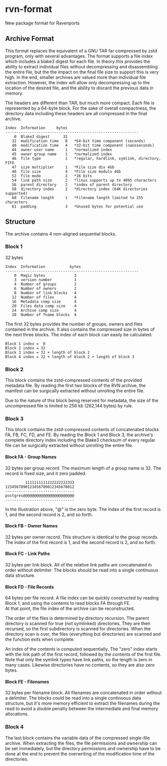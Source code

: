 # rvn-format
New package format for Ravenports

## Archive Format

This format replaces the equivalent of a GNU TAR far compressed by zstd program,
only with several advantages.  The format supports a file index which includes a
blake3 digest for each file.  In theory this provides the ability to extract
individual files without decompressing and disassembling the entire file, but the
the impact on the final file size to support this is very high.  In the end,
smaller archives are valued more than individual file extraction.  However, the
index will allow only decompressing up to the location of the desired file, and
the ability to discard the previous data in memory.

The headers are different than TAR, but much more compact.
Each file is represented by a 64-byte block.
For the sake of overall compactness, the directory data including these headers
are all compressed in the final archive.

```
Index  Information     bytes
------------------------------------------------------------
    0  Blake3 digest      32
   32  modification time   8   *64-bit time component (seconds)
   40  modification time   4   *32-bit time component (nanoseconds)
   44  owner user name     1   *normalized index
   45  owner group name    1   *normalized index
   46  file type           1   *regular, hardlink, symlink, directory, FIFO
   47  size multiplier     1   *File size div 4Gb
   48  file size           4   *File size modulo 4Gb
   52  file mode           2   *16 bits
   54  link path size      2   *linux supports up to 4095 characters
   56  parent directory    2   *index of parent directory
   58  directory index     2   *directory index (64K directories supported)
   60  filename length     1   *Filename length limited to 255 characters
   61  padding             3   *Unused bytes for potential use
```

## Structure

The archive contains 4 non-aligned sequential blocks.

### Block 1

32 bytes
```
Index  Information           bytes
------------------------------------------------------------
    0  Magic bytes             3
    3  version number          1
    4  Number of groups        2
    6  Number of owners        2
    8  Number of link blocks   4
   12  Number of files         4
   16  Metadata comp size      4
   20  Files data comp size    4
   24  Archive comp size       4
   28  Number of fname blocks  4
```
The first 32 bytes provides the number of groups, owners and files contained in the archive.
It also contains the compressed size in bytes of the next three blocks.  The index of
each block can easily be calculated:

    Block 1 index =  0
    Block 2 index = 32
    Block 3 index = 32 + length of block 2
    Block 4 index = 32 + length of block 2 + length of block 3


### Block 2

This block contains the zstd-compressed contents of the provided metadata file.
By reading the first two blocks of the RVN archive, the manifest can be surgically
extracted without unrolling the entire file.

Due to the nature of this block being reserved for metadata, the size of the
uncompressed file is limited to 256 kb (262,144 bytes) by rule.

### Block 3

This block contains the zstd-compressed contents of concatenated blocks
FA, FB, FC, FD, and FE.  By reading the Block 1 and Block 3, the archive's complete
directory index including the Blake3 checksum of every regular file can be
surgically extracted without unrolling the entire file.

#### Block FA - Group Names

32 bytes per group record.
The maximum length of a group name is 32.  The record is fixed size, and it zero padded.
```
         1111111111222222222333
1234567890123456789012345678012
-------------------------------
postgres@@@@@@@@@@@@@@@@@@@@@@@
-------------------------------
```
In the illustration above, "@" is the zero byte.
The index of the first record is 1, and the second record is 2, and so forth.

#### Block FB - Owner Names

32 bytes per owner record.
This structure is identical to the group records.
The index of the first record is 1, and the second record is 2, and so forth.

#### Block FC - Link Paths

32 bytes per link block.
All of the relative link paths are concatenated in order without delimiter.
The blocks should be read into a single continuous data structure.

#### Block FD - File Records

64 bytes per file record.
A file index can be quickly constructed by reading Block 1, and using the contents to read blocks FA through FE.  
At that point, the file index of the archive can be reconstructed.

The order of the files is determined by directory recursion.
The parent directory is scanned for true (not symlinked) directories.  They are then recursed, so the first
subdirectory is scanned for directories.  When the directory scan is over, the files (everything but
directories) are scanned and the function exits when complete.  

An index of the contents is computed sequentially.
The "zero" index starts with the link path of the first record, followed by the contents of the first file.  
Note that only the symlink types have link paths, so the length is zero in many cases.
Likewise directories have no contents, so they are also zero bytes.

#### Block FE - Filenames
32 bytes per filename block.
All filenames are concatenated in order without a delimiter.  The blocks could be read into a single continuous
data structure, but it's more memory efficient to extract the filenames during the read to avoid a double
penalty between the intermediate and final memory allocations.

### Block 4

The last block contains the variable data of the compressed single-file archive.
When extracting the files, the file permissions and ownership can be set immediately, but the directory
permissions and ownership have to be done at the end to prevent the overwriting of the modification
time of the directories.
